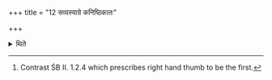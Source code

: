+++
title = "12 सव्यस्याग्रे कनिष्ठिकातः"

+++

<details><summary>थिते</summary>

12. of the left (hand) beginning from the little finger.[^1]  

[^1]: Contrast ŚB II. 1.2.4 which prescribes right hand thumb to be the first.
</details>
